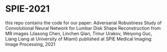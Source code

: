 # SPIE-2021
 this repo contains the code for our paper:
 Adversarial Robustness Study of Convolutional Neural Network for Lumbar Disk Shape Reconstruction from MR images 
 (Jiasong Chen, Linchen Qian, Timur Urakov, Weiyong Guc, Liang Liang at University of Miami)
 published at SPIE Medical Imaging: Image Processing, 2021
